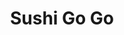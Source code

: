 ---
layout: place
title: Sushi Go Go
permalink: /california/santa-barbara/sushi-go-go.html
stateAbbr: CA
stateName: California
cityName: Santa Barbara
seo:
  type: restaurant
  links: http://www.sushigogotogo.com/
place_id: ChIJG7ANuvUT6YAR6_eFHcu8YeY
photos:
  - name: >-
      places/ChIJG7ANuvUT6YAR6_eFHcu8YeY/photos/AeeoHcJpEAu48QENSH0BoPhw2R9SueOhifD0LRasax0AmC_7aZoJP8uiip1aGqS8PgSuj-vBXgxZ-yOL-tB1Ho3jFKjKpJ69SbX36uPzU93wEHiTGV7L897Fyn7huJIFqAWJUZyk0slT5XSIuGGsfXneDxBH2EV0WcJvU6Zttmfhtllyj0LhRjMyzR0Ix58-dV3pGcJ3GLNIYesphoiRdaZoxeFkUVC3VRw6RDS5fhrxx8g_J5CFDV1oa2g5keGx0CeBOcoxn6xdjITo3gP09Y_Bzl2PQGGnHjEt2DfMxx6VzSQ752VxNyW0ItiURrDEDIc7lHlaGozunr7HpUwpHWf3bXowXCNG0_LjckZrw2hUoBAC-j3xjOsEbTWd_mfoEYigeLq_kaIwTvLnO7V4SQAn_Mm7teCYqToaBDtHKbywhGEEZjY
    widthPx: 4032
    heightPx: 3024
    authorAttributions:
      - displayName: Deeksha
        uri: https://maps.google.com/maps/contrib/102379530381229300334
        photoUri: >-
          https://lh3.googleusercontent.com/a/ACg8ocKTLRvy9zcxiVcOMgBQO-6kb72-wiG9IvfCZ7bY41V-7pva_g=s100-p-k-no-mo
    flagContentUri: >-
      https://www.google.com/local/imagery/report/?cb_client=maps_api_places.places_api&image_key=!1e10!2sCIHM0ogKEICAgICz95On-gE&hl=en-US
    googleMapsUri: >-
      https://www.google.com/maps/place//data=!3m4!1e2!3m2!1sCIHM0ogKEICAgICz95On-gE!2e10!4m2!3m1!1s0x80e913f5ba0db01b:0xe661bccb1d85f7eb
  - name: >-
      places/ChIJG7ANuvUT6YAR6_eFHcu8YeY/photos/AeeoHcI5RkTFDNBUcznC01Kb_ivaDYQH-EcKPb_x1PfpvkG0yi-NbXCtO-AaJWiFAY2_jOrQNAFDv8LMjlSyQww70WiR7grkokoJLPJHjrarrXVwyHx74XQew5BXet9PuhWaIP33OI2Tngn9VAqbFSApl71bqOp3v3phSz2rRehzpJMtjOpoEsh_Ilig0M5rD_ZElc4Bm9lXeDg7D5TlAbN2vS6g_D2TDZojdyJVrR7kbCEYcp284k_i8sUSI1yoJ1dFg4ZmPL_pNJEe8aEU_kU6Qf2ys1A0IywAjlf-pwXpbcREshN1-onxC2LNndB7GmPCq1Vi18g54A3XJpWJIzTXEEOn6SzVw4h7qibCbqxwDSLi1bQRhx3FUpzZR3DGWdQSCIub5AMLdoinWg_fa7ulVhED6d3MJey0j4SZH03kGmpbER_h
    widthPx: 4032
    heightPx: 3024
    authorAttributions:
      - displayName: Chi Koa
        uri: https://maps.google.com/maps/contrib/117760199359256317835
        photoUri: >-
          https://lh3.googleusercontent.com/a-/ALV-UjVNKpKo_MOzJEOAFtdbSnRnGCCcB11pjyT278ireK8qhwr_E0i95A=s100-p-k-no-mo
    flagContentUri: >-
      https://www.google.com/local/imagery/report/?cb_client=maps_api_places.places_api&image_key=!1e10!2sCIHM0ogKEICAgID6hP_UmwE&hl=en-US
    googleMapsUri: >-
      https://www.google.com/maps/place//data=!3m4!1e2!3m2!1sCIHM0ogKEICAgID6hP_UmwE!2e10!4m2!3m1!1s0x80e913f5ba0db01b:0xe661bccb1d85f7eb
  - name: >-
      places/ChIJG7ANuvUT6YAR6_eFHcu8YeY/photos/AeeoHcJdfh11yFmvyJQHzIrn2J81i7UGS-0g2ckJhJsIaRQRcji7Wv8UCCqsC3gqG6ENetlZpvc4DKJJoC5Ve9auNH4Q9W_Gr80Pl08QYwtZ7dyQfoxqJfkKuVOYlUCeBLb9iq-PvXn6egPaOBrP6w6vVweSA_lCdQdy8-5jGdBR81BVj8Bzafzd32n656bAa6caKcPBzKySULtFj_C9v4DIcMPYxjEzSwQXMfD0WcRznZtaPxiiq2vmVxly6Zusm0Z4HIK5PdI9fBZGyobiG9YERd6D-AOH7KUPbeAI0wkWpQ06CrYhQn8triFe1ukJBOLXU4HzgfPO4nBSHivMzrhXI7DU_P06YDIzFF1bKLwYinno-owyhUyqbTUagCBQsSQDAhPPxmYs75iGFVnm5jBE2DI267ab50Pu4ZGEWK_QIgz0bQ
    widthPx: 3024
    heightPx: 4032
    authorAttributions:
      - displayName: Kate Bird
        uri: https://maps.google.com/maps/contrib/110854901609119271329
        photoUri: >-
          https://lh3.googleusercontent.com/a-/ALV-UjWTxWinK2d3oa7L_ULZCwGrxEawydpO8KQGSZY4WHExhqDiCbNm=s100-p-k-no-mo
    flagContentUri: >-
      https://www.google.com/local/imagery/report/?cb_client=maps_api_places.places_api&image_key=!1e10!2sCIHM0ogKEICAgMCQvqqOfg&hl=en-US
    googleMapsUri: >-
      https://www.google.com/maps/place//data=!3m4!1e2!3m2!1sCIHM0ogKEICAgMCQvqqOfg!2e10!4m2!3m1!1s0x80e913f5ba0db01b:0xe661bccb1d85f7eb
  - name: >-
      places/ChIJG7ANuvUT6YAR6_eFHcu8YeY/photos/AeeoHcLEq4oL9ug4MGFnxsFLPUYsGkgNBbL9mPmZJnQNWHS4135QCXHyx4SWcba53sqLQBc0E35MPzutth9OfnC6_M-W5773uYI4GQBa3vKzqYcwEMQg90EUAqTWWAm0nxoU1VuYhQOAg7eKq0IUSXZe485VQi_pZuza741MRKgJ7UrZ5naCEGMNF5rn21eZX4qEic_ofWnyAflYY44EXJJqf21PwPGybz4vmNG7URRh-l7u9o0cyBZ44rPq3usvYmEYUUOmsFSdyBt151q-9O8OZq6IiB3bHNbipXkT40RgOUQTzyx0NEpm9BnKRWcVH6eLmZ1DJijlprYohQaNyCX2ZE1iENEA6oboeJT5FZN1dd0J9gMU9JjDLI1CnBA8exdLHaABYWcVpMxVI-xNI98YkW42ow6ILRvTb21--OE9Nq0Ayg
    widthPx: 4032
    heightPx: 3024
    authorAttributions:
      - displayName: Ella
        uri: https://maps.google.com/maps/contrib/104390947585617607020
        photoUri: >-
          https://lh3.googleusercontent.com/a-/ALV-UjXFQAVdh8zj2jnv8YyXA1io8youHlD2HJcfpOmerVcW1Qg8Aa_4=s100-p-k-no-mo
    flagContentUri: >-
      https://www.google.com/local/imagery/report/?cb_client=maps_api_places.places_api&image_key=!1e10!2sCIHM0ogKEICAgICLjILkNw&hl=en-US
    googleMapsUri: >-
      https://www.google.com/maps/place//data=!3m4!1e2!3m2!1sCIHM0ogKEICAgICLjILkNw!2e10!4m2!3m1!1s0x80e913f5ba0db01b:0xe661bccb1d85f7eb
  - name: >-
      places/ChIJG7ANuvUT6YAR6_eFHcu8YeY/photos/AeeoHcIdKEesdVUkyxUadqtmzMoBgYogVDzyBbreltsnad9arH4WnxAYjgIJYJlFYVhY8aV20PYflKkhqO7uBzeJv_b8a0eVs5wBGlY--1By3V8DUOjY-x-hH1aDQa4kPvEwiu6jXm3rAwcTucKx-JSoPT3o_UGP3hNEBwLLq3ab3DDuJfoJQxBngnxB9mLIb_b9_n1IPiLZcuIql5ZPAJktdVJxr7HzWYneGSlEbVyndkIzOpOeHLJjZk2FSRcYOhIzNVAPEaHv2shGbg5BNe6oeJErrlmA6bftLcLno0S1PLeG049CKlpVI8yhj_n-O0bPkCCY38edYw4MsIy_6tyjKq4FaY67AgNAMY4nDVmPz7PmMkkoSsylrQ9NTj7unGM4QGJgJ7Lx3fxS9bQ80b0BlGKI1eFVZkYBWqHvhwV86t0
    widthPx: 4032
    heightPx: 3024
    authorAttributions:
      - displayName: Gregory Armand
        uri: https://maps.google.com/maps/contrib/102778613490513775771
        photoUri: >-
          https://lh3.googleusercontent.com/a-/ALV-UjWYbcG9cjBHznoFO3gxHm0PVH2KIUkIAbMVk2UcZX08ZGIQdo-l=s100-p-k-no-mo
    flagContentUri: >-
      https://www.google.com/local/imagery/report/?cb_client=maps_api_places.places_api&image_key=!1e10!2sCIHM0ogKEICAgMCAteSGEw&hl=en-US
    googleMapsUri: >-
      https://www.google.com/maps/place//data=!3m4!1e2!3m2!1sCIHM0ogKEICAgMCAteSGEw!2e10!4m2!3m1!1s0x80e913f5ba0db01b:0xe661bccb1d85f7eb
  - name: >-
      places/ChIJG7ANuvUT6YAR6_eFHcu8YeY/photos/AeeoHcI10ps6jEmGG800oiUrO-UbEuMwfmnNoBtXvz8l7fJTzKoGGnGZTO-ROV_TArGdPYqGv-c4-wR0FKcsbAEaZT2MbyIkQ0u52AmoeJuHmPAn8V28fKShnojhQTmqYPbFTF6BP7qoEpxkMJFgCbENUdqDuYxrwHwTO-7x397wMB0fKPM3oaTiI3QzYCLrYnYlbLs1bzjw7ladSjsW9wvymUDA0eWKyK83QbvvEQVA56I9TqGrRERJDVza2AywuMdWE2jZaTsYvjgv6cZ0uH4A3pjSAEFSzChkCMsmvxzFw3nK7EJ70AuB2YR1uMNp_5uYvnvdL_FGdTRBjp0MNLCIi5d0MHE_NBKRuWq3rivECm52ecYO_w1yvqcBhk13Teu92q2ixsPiD0s5uP0VttmsuDFPI8up6j03lLNkQWJeT_CADYZV
    widthPx: 4032
    heightPx: 3024
    authorAttributions:
      - displayName: Joseph Dandona Jr.
        uri: https://maps.google.com/maps/contrib/115837246128420856470
        photoUri: >-
          https://lh3.googleusercontent.com/a-/ALV-UjXY7KzrkYWZ1P2WtAzfmfD9og7Zn6B-JuJL-mFis18uLS0bOJ2Vpg=s100-p-k-no-mo
    flagContentUri: >-
      https://www.google.com/local/imagery/report/?cb_client=maps_api_places.places_api&image_key=!1e10!2sCIHM0ogKEICAgIDO87OK2wE&hl=en-US
    googleMapsUri: >-
      https://www.google.com/maps/place//data=!3m4!1e2!3m2!1sCIHM0ogKEICAgIDO87OK2wE!2e10!4m2!3m1!1s0x80e913f5ba0db01b:0xe661bccb1d85f7eb
  - name: >-
      places/ChIJG7ANuvUT6YAR6_eFHcu8YeY/photos/AeeoHcL3Jes5qFsOTNSVfNT00aPNXknmeaS2r9kvpL0MegmqEg_YSFSPdp3XBmmV74A2BGiaUqGn9ijxGy9XOEA5oKIsx_3hUAkocvPhR9NADTg9fFg_a4rzcOAFO3MdaqpbRX6H9r1GwBeNKW8EAekM3NZkg5Gg0sLsojxB3Fk48wgScVCjIJLI8XVCXT1jW31rFENkt50fUjBYDLYb_GkokJrGnCTUBbFR6XhOuxI73941-ZA5mxW6sVonqn1aOrMnPGvMlNa_yx1rG394OR8eFPV_wMEe78OsLMQ1-zskhWIL-lxrtfQi0XdT1UZPNCct7Vu2WSlht06OEt96WoyoAWUVISmVoeelnOUh1D1daKeexlbbL6mO3hEug-6ZjgkhJ9MoOX2nHKGHuQJcUgLNtBiI7vH_gryoX90quWIJAYK2yYc
    widthPx: 4032
    heightPx: 3024
    authorAttributions:
      - displayName: Joshua Gilstein
        uri: https://maps.google.com/maps/contrib/103489943881463501647
        photoUri: >-
          https://lh3.googleusercontent.com/a-/ALV-UjVrp9-_o1QK2Jrc-mm2dX9yl9Zir6Ra5Oxyrl-m7KjasNmfGrKc9A=s100-p-k-no-mo
    flagContentUri: >-
      https://www.google.com/local/imagery/report/?cb_client=maps_api_places.places_api&image_key=!1e10!2sCIHM0ogKEICAgID6xsXAoAE&hl=en-US
    googleMapsUri: >-
      https://www.google.com/maps/place//data=!3m4!1e2!3m2!1sCIHM0ogKEICAgID6xsXAoAE!2e10!4m2!3m1!1s0x80e913f5ba0db01b:0xe661bccb1d85f7eb
  - name: >-
      places/ChIJG7ANuvUT6YAR6_eFHcu8YeY/photos/AeeoHcLbXo6sl0CZTzVhdXWp6PmpfzE89Oy3sfzKNvRyXSgbK3q6vJ-GCw5srOnXhOr2638M0ZCP6yP2GzuZ0Na0Ak7LMOedNwW6o6PNHZWTIieWgQmEIo5n9m6l_0kUCEFB0dJiw1D-wy-GttraLP4VBdUJkqVwxlfz2zSI3y9oRCEECm0Rce3lP7VGWNxNmE0nGZKi2rMB32bTDlR4CnJnYb7wQWplJZ8ktyGFmTjURmpEHxbBrIJF23AI5TL6FZeJxCOdy9zDDBSb2AZPlvCiXpDyv-L9WcZLX-AI1job_z2XPVMl9jXSqmIbWdY6cfiy6H5boU5LCTZALqPtV9EDWJba6Z5P_MeqjHuD9mdNZ7O43RmaIZ9kt23Dh5IyD2s9hnKaLL_5Ix-euR0iOHxavHDew-qDJhs98dujRjK8SXAlFlw
    widthPx: 3024
    heightPx: 4032
    authorAttributions:
      - displayName: Gregory Armand
        uri: https://maps.google.com/maps/contrib/102778613490513775771
        photoUri: >-
          https://lh3.googleusercontent.com/a-/ALV-UjWYbcG9cjBHznoFO3gxHm0PVH2KIUkIAbMVk2UcZX08ZGIQdo-l=s100-p-k-no-mo
    flagContentUri: >-
      https://www.google.com/local/imagery/report/?cb_client=maps_api_places.places_api&image_key=!1e10!2sCIHM0ogKEICAgMCAteSG4wE&hl=en-US
    googleMapsUri: >-
      https://www.google.com/maps/place//data=!3m4!1e2!3m2!1sCIHM0ogKEICAgMCAteSG4wE!2e10!4m2!3m1!1s0x80e913f5ba0db01b:0xe661bccb1d85f7eb
  - name: >-
      places/ChIJG7ANuvUT6YAR6_eFHcu8YeY/photos/AeeoHcLTGKcfKTO9pBOnG9Kib0RyXfnJRtjgOrF6OgebDwALMNV6FSFI9S-lDZ5OTDm6xyJ2tAgGP7xDgu2NrBRXr9LmNmq0m7PIwszantu-VoS_6l5TUyhkUvm9oEWePoagPB0hG98yHxmDoef4T3KGKhXtUCKBbn9kvCaQfZIAaJ6CnKNUsAvaRE9YbkBmYwmU9MmRcRM3ddadSRqBGsjtW4XD3_rYlhpN7Z26rY3YBzeyQVUOHlazhCtH7b-yO272_rk9ak-8Ojb-U-22JqRjn74R4PxJz4Zdter0lieGTUHWG_umQKtIyVm4Jgrv4C48p74GtFyn4zA4NKtOgKR05jQOhWB5mIYmuEDdNWwY7C1DLaYvjtxdlfDnvalz-Wg3wd9yFJtYPKyaDKyq3yKtUo17CdSB0cYoDh4cJLkpDfKzTvE
    widthPx: 3472
    heightPx: 4640
    authorAttributions:
      - displayName: Ilaria Baldo
        uri: https://maps.google.com/maps/contrib/104255955437816574288
        photoUri: >-
          https://lh3.googleusercontent.com/a-/ALV-UjVe3brGSKRquRzxYKH_ai6LqpnouSYehS1QeGjWEk0QVY1j14rAzA=s100-p-k-no-mo
    flagContentUri: >-
      https://www.google.com/local/imagery/report/?cb_client=maps_api_places.places_api&image_key=!1e10!2sCIHM0ogKEICAgID78vS_pgE&hl=en-US
    googleMapsUri: >-
      https://www.google.com/maps/place//data=!3m4!1e2!3m2!1sCIHM0ogKEICAgID78vS_pgE!2e10!4m2!3m1!1s0x80e913f5ba0db01b:0xe661bccb1d85f7eb
  - name: >-
      places/ChIJG7ANuvUT6YAR6_eFHcu8YeY/photos/AeeoHcJwvGf6MqAATx5HOEe05Af3gcJ1PmLhOsaJZx3fPSgTS6WMZqClVUxQXeGYbAzmv_epUO-L8ldhzzq_s37yoLEnkLrSn5yRc5mBXJ7uvmW0m61PAFu9VFmuva_Yqn9H2F_vnE5o2cBSDhEw_quVd9gYWXQpeVWM85Ssa7MyE_G2gdLMXR3Rc84A7PE2IfGFbkz7PcpxBxugru_gZdG0YFdPwdeOd9KOCaFN8YZJ62QSc69XHwYWG2J8VVoEjkEU_Qdtvx62R-nmeWDK1kTJNtlPLk_O61f0ETZxwlLdNOuHbDp7hlxuqNHKDLc_COs8J536scfEbdtd61wIUoSEw-5FmJ3EKqi612pzFBxyasd5oiiJBRGoYmaQhBwgOWfDHaptHcn_3AZJOwG2G9FKfbj1A62HLVDs5IXndpTarSNTW7zz
    widthPx: 3024
    heightPx: 4032
    authorAttributions:
      - displayName: Katherine LaFever
        uri: https://maps.google.com/maps/contrib/103664944417297896101
        photoUri: >-
          https://lh3.googleusercontent.com/a/ACg8ocL7meDg-vwCYxqTwRH5rcondC4muev2zbeBeQ--lraPTbbI9g=s100-p-k-no-mo
    flagContentUri: >-
      https://www.google.com/local/imagery/report/?cb_client=maps_api_places.places_api&image_key=!1e10!2sCIHM0ogKEICAgICzlMDWygE&hl=en-US
    googleMapsUri: >-
      https://www.google.com/maps/place//data=!3m4!1e2!3m2!1sCIHM0ogKEICAgICzlMDWygE!2e10!4m2!3m1!1s0x80e913f5ba0db01b:0xe661bccb1d85f7eb
address: 119 Harbor Way STE B, Santa Barbara, CA 93109, USA
street: 119 Harbor Way STE B
city: Santa Barbara
state: CA
zip: '93109'
country: USA
neighborhood: Waterfront
latitude: '34.403973'
longitude: '-119.693227'
accessibility_options:
  wheelchairAccessibleParking: true
  wheelchairAccessibleEntrance: true
  wheelchairAccessibleSeating: true
business_status: OPERATIONAL
name: Sushi Go Go
google_maps_links:
  directionsUri: >-
    https://www.google.com/maps/dir//''/data=!4m7!4m6!1m1!4e2!1m2!1m1!1s0x80e913f5ba0db01b:0xe661bccb1d85f7eb!3e0
  placeUri: https://maps.google.com/?cid=16600757282024060907
  writeAReviewUri: >-
    https://www.google.com/maps/place//data=!4m3!3m2!1s0x80e913f5ba0db01b:0xe661bccb1d85f7eb!12e1
  reviewsUri: >-
    https://www.google.com/maps/place//data=!4m4!3m3!1s0x80e913f5ba0db01b:0xe661bccb1d85f7eb!9m1!1b1
  photosUri: >-
    https://www.google.com/maps/place//data=!4m3!3m2!1s0x80e913f5ba0db01b:0xe661bccb1d85f7eb!10e5
primary_type: Sushi Restaurant
opening_hours:
  openNow: true
  periods:
    - open:
        day: 0
        hour: 11
        minute: 30
      close:
        day: 0
        hour: 19
        minute: 0
    - open:
        day: 1
        hour: 11
        minute: 30
      close:
        day: 1
        hour: 19
        minute: 0
    - open:
        day: 2
        hour: 11
        minute: 30
      close:
        day: 2
        hour: 19
        minute: 0
    - open:
        day: 4
        hour: 11
        minute: 30
      close:
        day: 4
        hour: 19
        minute: 0
    - open:
        day: 5
        hour: 11
        minute: 30
      close:
        day: 5
        hour: 19
        minute: 30
    - open:
        day: 6
        hour: 11
        minute: 30
      close:
        day: 6
        hour: 19
        minute: 30
  weekdayDescriptions:
    - 'Monday: 11:30 AM – 7:00 PM'
    - 'Tuesday: 11:30 AM – 7:00 PM'
    - 'Wednesday: Closed'
    - 'Thursday: 11:30 AM – 7:00 PM'
    - 'Friday: 11:30 AM – 7:30 PM'
    - 'Saturday: 11:30 AM – 7:30 PM'
    - 'Sunday: 11:30 AM – 7:00 PM'
  nextCloseTime: '2025-05-04T02:30:00Z'
secondary_opening_hours:
  - openNow: true
    periods:
      - open:
          day: 0
          hour: 11
          minute: 30
        close:
          day: 0
          hour: 19
          minute: 0
      - open:
          day: 1
          hour: 11
          minute: 30
        close:
          day: 1
          hour: 18
          minute: 30
      - open:
          day: 2
          hour: 11
          minute: 30
        close:
          day: 2
          hour: 18
          minute: 30
      - open:
          day: 4
          hour: 11
          minute: 30
        close:
          day: 4
          hour: 18
          minute: 30
      - open:
          day: 5
          hour: 11
          minute: 30
        close:
          day: 5
          hour: 19
          minute: 0
      - open:
          day: 6
          hour: 11
          minute: 30
        close:
          day: 6
          hour: 19
          minute: 0
    weekdayDescriptions:
      - 'Monday: 11:30 AM – 6:30 PM'
      - 'Tuesday: 11:30 AM – 6:30 PM'
      - 'Wednesday: Closed'
      - 'Thursday: 11:30 AM – 6:30 PM'
      - 'Friday: 11:30 AM – 7:00 PM'
      - 'Saturday: 11:30 AM – 7:00 PM'
      - 'Sunday: 11:30 AM – 7:00 PM'
    secondaryHoursType: DELIVERY
    nextCloseTime: '2025-05-04T02:00:00Z'
  - openNow: true
    periods:
      - open:
          day: 0
          hour: 11
          minute: 30
        close:
          day: 0
          hour: 19
          minute: 0
      - open:
          day: 1
          hour: 11
          minute: 30
        close:
          day: 1
          hour: 19
          minute: 0
      - open:
          day: 2
          hour: 11
          minute: 30
        close:
          day: 2
          hour: 19
          minute: 0
      - open:
          day: 4
          hour: 11
          minute: 30
        close:
          day: 4
          hour: 19
          minute: 0
      - open:
          day: 5
          hour: 11
          minute: 30
        close:
          day: 5
          hour: 19
          minute: 30
      - open:
          day: 6
          hour: 11
          minute: 30
        close:
          day: 6
          hour: 19
          minute: 30
    weekdayDescriptions:
      - 'Monday: 11:30 AM – 7:00 PM'
      - 'Tuesday: 11:30 AM – 7:00 PM'
      - 'Wednesday: Closed'
      - 'Thursday: 11:30 AM – 7:00 PM'
      - 'Friday: 11:30 AM – 7:30 PM'
      - 'Saturday: 11:30 AM – 7:30 PM'
      - 'Sunday: 11:30 AM – 7:00 PM'
    secondaryHoursType: TAKEOUT
    nextCloseTime: '2025-05-04T02:30:00Z'
phone: (805) 962-6568
price_level: PRICE_LEVEL_INEXPENSIVE
price_range: $10 &ndash; $20
rating: '4.3'
rating_count: 241
website: http://www.sushigogotogo.com/
description: >-
  Explore Sushi Go Go in Santa Barbara, CA$$$Sushi Go Go in Santa Barbara, CA,
  stands out as a laid-back spot perfect for enjoying fresh seafood and sushi
  with stunning harbor views. This approachable eatery specializes in poke bowls
  and other coastal-inspired dishes, making it an ideal choice for casual
  lunches or dinners that highlight quality ingredients. Patrons appreciate the
  accessible features, such as wheelchair-friendly parking and seating, which
  add to the welcoming vibe. Operating from late morning into the evening on
  most days, it's a convenient option for those seeking top-rated sushi
  experiences near the waterfront. Whether you're in the mood for a quick bite
  or a relaxed meal, this spot combines affordability with flavorful options
  that capture the essence of Japanese-inspired cuisine.
generative_summary: >-
  Explore Sushi Go Go in Santa Barbara, CA$$$Sushi Go Go in Santa Barbara, CA,
  stands out as a laid-back spot perfect for enjoying fresh seafood and sushi
  with stunning harbor views. This approachable eatery specializes in poke bowls
  and other coastal-inspired dishes, making it an ideal choice for casual
  lunches or dinners that highlight quality ingredients. Patrons appreciate the
  accessible features, such as wheelchair-friendly parking and seating, which
  add to the welcoming vibe. Operating from late morning into the evening on
  most days, it's a convenient option for those seeking top-rated sushi
  experiences near the waterfront. Whether you're in the mood for a quick bite
  or a relaxed meal, this spot combines affordability with flavorful options
  that capture the essence of Japanese-inspired cuisine.
generative_disclosure: Summarized by AI using the Grok-3-Mini model.
reviews: null
review_summary: >-
  Insights from Visitor Feedback$$$Visitors to this sushi spot often highlight
  the fresh flavors and friendly atmosphere, making it a go-to for anyone
  craving reliable Japanese dishes in a casual setting. Many comments praise the
  generous portions and harbor views that enhance the overall dining experience,
  with folks noting it's a solid pick for everyday meals. While some mention
  occasional waits during peak times, the general consensus leans positive,
  emphasizing the value for the price and variety of seafood options. Overall,
  it's frequently recommended as one of the better sushi places nearby, with
  diners appreciating the straightforward service that keeps things enjoyable.
  If you're exploring sushi restaurants in the area, this one tends to deliver a
  satisfying meal that leaves people coming back for more.
review_disclosure: Summarized by AI using the Grok-3-Mini model.
parking_options: null
payment_options: null
allow_dogs: null
curbside_pickup: null
delivery: null
dine_in: null
good_for_children: null
good_for_groups: null
good_for_sports: null
live_music: null
menu_for_children: null
outdoor_seating: null
reservable: null
restroom: null
serves_beer: null
serves_breakfast: null
serves_brunch: null
serves_cocktails: null
serves_coffee: null
serves_dinner: null
serves_dessert: null
serves_lunch: null
serves_vegetarian_food: null
serves_wine: null
takeout: null
update_category: enterprise
places_description: null

---